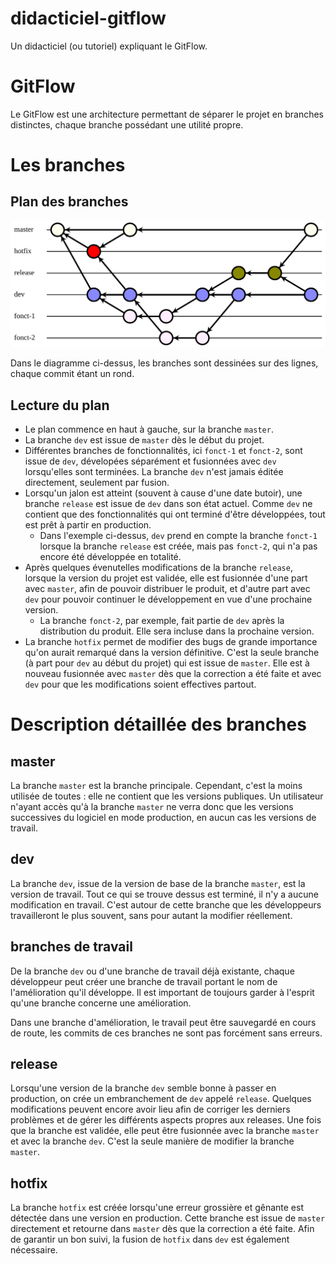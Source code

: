 # didacticiel-gitflow

Un didacticiel (ou tutoriel) expliquant le GitFlow.

# GitFlow

Le GitFlow est une architecture permettant de séparer le projet en branches distinctes, chaque branche possédant une utilité propre.

# Les branches

## Plan des branches

![Plan des branches](ressources/plan.svg)

Dans le diagramme ci-dessus, les branches sont dessinées sur des lignes, chaque commit étant un rond.

## Lecture du plan

- Le plan commence en haut à gauche, sur la branche `master`.
- La branche `dev` est issue de `master` dès le début du projet.
- Différentes branches de fonctionnalités, ici `fonct-1` et `fonct-2`, sont issue de `dev`, dévelopées séparément et fusionnées avec `dev` lorsqu'elles sont terminées. La branche `dev` n'est jamais éditée directement, seulement par fusion.
- Lorsqu'un jalon est atteint (souvent à cause d'une date butoir), une branche `release` est issue de `dev` dans son état actuel. Comme `dev` ne contient que des fonctionnalités qui ont terminé d'être développées, tout est prêt à partir en production.
  - Dans l'exemple ci-dessus, `dev` prend en compte la branche `fonct-1` lorsque la branche `release` est créée, mais pas `fonct-2`, qui n'a pas encore été développée en totalité.
- Après quelques évenutelles modifications de la branche `release`, lorsque la version du projet est validée, elle est fusionnée d'une part avec `master`, afin de pouvoir distribuer le produit, et d'autre part avec `dev` pour pouvoir continuer le développement en vue d'une prochaine version.
  - La branche `fonct-2`, par exemple, fait partie de `dev` après la distribution du produit. Elle sera incluse dans la prochaine version.
- La branche `hotfix` permet de modifier des bugs de grande importance qu'on aurait remarqué dans la version définitive. C'est la seule branche (à part pour `dev` au début du projet) qui est issue de `master`. Elle est à nouveau fusionnée avec `master` dès que la correction a été faite et avec `dev` pour que les modifications soient effectives partout.

# Description détaillée des branches

## master

La branche `master` est la branche principale. Cependant, c'est la moins utilisée de toutes : elle ne contient que les versions publiques. Un utilisateur n'ayant accès qu'à la branche `master` ne verra donc que les versions successives du logiciel en mode production, en aucun cas les versions de travail.

## dev

La branche `dev`, issue de la version de base de la branche `master`, est la version de travail. Tout ce qui se trouve dessus est terminé, il n'y a aucune modification en travail. C'est autour de cette branche que les développeurs travailleront le plus souvent, sans pour autant la modifier réellement.

## branches de travail

De la branche `dev` ou d'une branche de travail déjà existante, chaque développeur peut créer une branche de travail portant le nom de l'amélioration qu'il développe. Il est important de toujours garder à l'esprit qu'une branche concerne une amélioration.

Dans une branche d'amélioration, le travail peut être sauvegardé en cours de route, les commits de ces branches ne sont pas forcément sans erreurs.

## release

Lorsqu'une version de la branche `dev` semble bonne à passer en production, on crée un embranchement de `dev` appelé `release`. Quelques modifications peuvent encore avoir lieu afin de corriger les derniers problèmes et de gérer les différents aspects propres aux releases. Une fois que la branche est validée, elle peut être fusionnée avec la branche `master` et avec la branche `dev`. C'est la seule manière de modifier la branche `master`.

## hotfix

La branche `hotfix` est créée lorsqu'une erreur grossière et gênante est détectée dans une version en production. Cette branche est issue de `master` directement et retourne dans `master` dès que la correction a été faite. Afin de garantir un bon suivi, la fusion de `hotfix` dans `dev` est également nécessaire.

